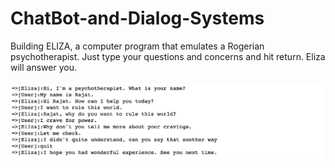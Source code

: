 # ChatBot-and-Dialog-Systems

Building ELIZA, a computer program that emulates a Rogerian psychotherapist. Just type your questions and concerns and hit return. Eliza will answer you.<br><br>
![Screenshot](Screenshot1.png)
